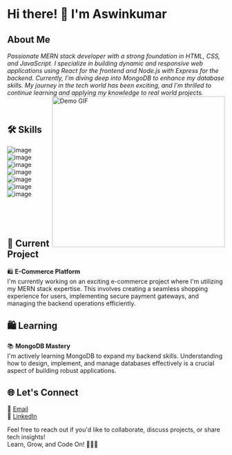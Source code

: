 <h1 align='' justify="center" > Hi there! 👋 I'm Aswinkumar   </h1>


## About Me
 *Passionate MERN stack developer with a strong foundation in HTML, CSS, and JavaScript. I specialize in building dynamic and responsive web applications using React for the frontend and Node.js with Express for the backend. Currently, I'm diving deep into MongoDB to enhance my database skills. My journey in the tech world has been exciting, and I'm thrilled to continue learning and applying my knowledge to real world projects.*   
  <img align="right" src="https://ouch-cdn2.icons8.com/aa-wDxZIZMZXPRM9yfA3__fncUXSlsBJ0L1vPAtmuW0/rs:fit:608:456/czM6Ly9pY29uczgu/b3VjaC1wcm9kLmFz/c2V0cy9zdmcvNDc3/L2UyMTMwZGI2LWM1/NjEtNDMzMC04MDYw/LWFmNzQ3NDVmNzkw/Yi5zdmc.png" alt="Demo GIF" width="400" height="350">
<br>
<br>

## 🛠️ Skills        

![image](https://img.shields.io/badge/HTML5-E34F26?style=for-the-badge&logo=html5&logoColor=white) ![image](https://img.shields.io/badge/CSS-F28D1A?style=for-the-badge&=Packagist&logoColor=white)  ![image](https://img.shields.io/badge/JavaScript-323330?style=for-the-badge&logo=javascript&logoColor=F7DF1E)  
![image](https://img.shields.io/badge/React-20232A?style=for-the-badge&logo=react&logoColor=61DAFB
)  ![image](https://img.shields.io/badge/Node%20js-339933?style=for-the-badge&logo=nodedotjs&logoColor=white
)  ![image](https://img.shields.io/badge/Express%20js-000000?style=for-the-badge&logo=express&logoColor=white
) ![image](https://img.shields.io/badge/MongoDB-4EA94B?style=for-the-badge&logo=mongodb&logoColor=white)    
<!---  <p align="center">  <img src="https://media0.giphy.com/media/HscDLzkO8EOTmgkhQP/giphy.gif?cid=ecf05e4788np8l28b8rv7u3ieiqsushn96c03qemi8vhff46&ep=v1_gifs_related&rid=giphy.gif&ct=g" alt="Demo GIF" width="200" height="150">  </p>  -->

<br>
<br>
<br>

## 🚀 Current Project

🛍️ **E-Commerce Platform**  
I'm currently working on an exciting e-commerce project where I'm utilizing my MERN stack expertise. This involves creating a seamless shopping experience for users, implementing secure payment gateways, and managing the backend operations efficiently.
 

## 🛍️ Learning

📚 **MongoDB Mastery**  
I'm actively learning MongoDB to expand my backend skills. Understanding how to design, implement, and manage databases effectively is a crucial aspect of building robust applications.

## 🌐 Let's Connect

<!--🌐 [Portfolio Website]() -->  
📧 [Email](aswin.trikkur@gmail.com)  
💼 [LinkedIn](www.linkedin.com/in/aswinkumarcm) 

Feel free to reach out if you'd like to collaborate, discuss projects, or share tech insights!  
Learn, Grow, and Code On!  👩‍💻✨
<!-- <p align="center">  <img src="https://media0.giphy.com/media/HscDLzkO8EOTmgkhQP/giphy.gif?cid=ecf05e4788np8l28b8rv7u3ieiqsushn96c03qemi8vhff46&ep=v1_gifs_related&rid=giphy.gif&ct=g" alt="Demo GIF" width="700" height="150">  </p>  -->



<!---
aswintrikkur/aswintrikkur is a ✨ special ✨ repository because its `README.md` (this file) appears on your GitHub profile.
You can click the Preview link to take a look at your changes.
--->
